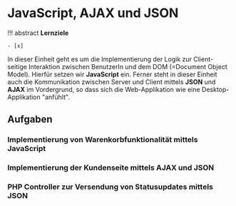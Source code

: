 # JavaScript, AJAX und JSON

!!! abstract
    **Lernziele**

    - [x] 

In dieser Einheit geht es um die Implementierung der Logik zur Client-seitige Interaktion zwischen BenutzerIn und dem DOM (=Document Object Model). Hierfür setzen wir **JavaScript** ein. Ferner steht in dieser Einheit auch die Kommunikation zwischen Server und Client mittels **JSON** und **AJAX** im Vordergrund, so dass sich die Web-Applikation wie eine Desktop-Applikation "anfühlt". 


## Aufgaben

### Implementierung von Warenkorbfunktionalität mittels JavaScript


### Implementierung der Kundenseite mittels AJAX und JSON


### PHP Controller zur Versendung von Statusupdates mittels JSON